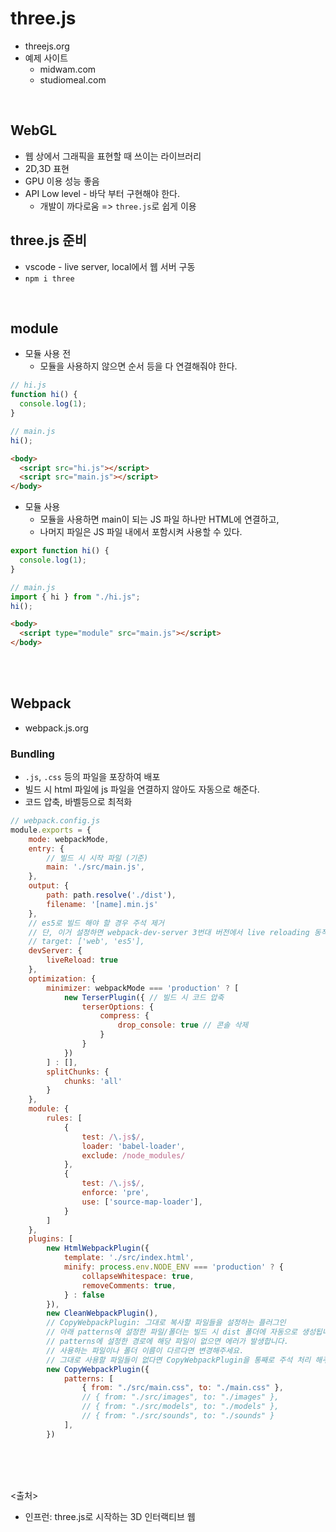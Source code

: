 # three.js

- threejs.org
- 예제 사이트
  - midwam.com
  - studiomeal.com

<br/>

## WebGL

- 웹 상에서 그래픽을 표현할 때 쓰이는 라이브러리
- 2D,3D 표현
- GPU 이용 성능 좋음
- API Low level - 바닥 부터 구현해야 한다.
  - 개발이 까다로움 => `three.js`로 쉽게 이용
    <br/>

## three.js 준비

- vscode - live server, local에서 웹 서버 구동
- `npm i three`
<br/>

## module

- 모듈 사용 전
  - 모듈을 사용하지 않으면 순서 등을 다 연결해줘야 한다.

```js
// hi.js
function hi() {
  console.log(1);
}
```

```js
// main.js
hi();
```

```html
<body>
  <script src="hi.js"></script>
  <script src="main.js"></script>
</body>
```

- 모듈 사용
  - 모듈을 사용하면 main이 되는 JS 파일 하나만 HTML에 연결하고,
  - 나머지 파일은 JS 파일 내에서 포함시켜 사용할 수 있다.

```js
export function hi() {
  console.log(1);
}
```

```js
// main.js
import { hi } from "./hi.js";
hi();
```

```html
<body>
  <script type="module" src="main.js"></script>
</body>
```

<br/>
<br/>

## Webpack

- webpack.js.org

### Bundling

- `.js`, `.css` 등의 파일을 포장하여 배포
- 빌드 시 html 파일에 js 파일을 연결하지 않아도 자동으로 해준다.
- 코드 압축, 바벨등으로 최적화

```js
// webpack.config.js
module.exports = {
	mode: webpackMode,
	entry: {
		// 빌드 시 시작 파일 (기준)
		main: './src/main.js',
	},
	output: {
		path: path.resolve('./dist'),
		filename: '[name].min.js'
	},
	// es5로 빌드 해야 할 경우 주석 제거
	// 단, 이거 설정하면 webpack-dev-server 3번대 버전에서 live reloading 동작 안함
	// target: ['web', 'es5'],
	devServer: {
		liveReload: true
	},
	optimization: {
		minimizer: webpackMode === 'production' ? [
			new TerserPlugin({ // 빌드 시 코드 압축
				terserOptions: {
					compress: {
						drop_console: true // 콘솔 삭제
					}
				}
			})
		] : [],
		splitChunks: {
			chunks: 'all'
		}
	},
	module: {
		rules: [
			{
				test: /\.js$/,
				loader: 'babel-loader',
				exclude: /node_modules/
			},
			{
				test: /\.js$/,
				enforce: 'pre',
				use: ['source-map-loader'],
			}
		]
	},
	plugins: [
		new HtmlWebpackPlugin({
			template: './src/index.html',
			minify: process.env.NODE_ENV === 'production' ? {
				collapseWhitespace: true,
				removeComments: true,
			} : false
		}),
		new CleanWebpackPlugin(),
		// CopyWebpackPlugin: 그대로 복사할 파일들을 설정하는 플러그인
		// 아래 patterns에 설정한 파일/폴더는 빌드 시 dist 폴더에 자동으로 생성됩니다.
		// patterns에 설정한 경로에 해당 파일이 없으면 에러가 발생합니다.
		// 사용하는 파일이나 폴더 이름이 다르다면 변경해주세요.
		// 그대로 사용할 파일들이 없다면 CopyWebpackPlugin을 통째로 주석 처리 해주세요.
		new CopyWebpackPlugin({
			patterns: [
				{ from: "./src/main.css", to: "./main.css" },
				// { from: "./src/images", to: "./images" },
				// { from: "./src/models", to: "./models" },
				// { from: "./src/sounds", to: "./sounds" }
			],
		})
```

<br/>
<br/>
<br/>

<출처>
- 인프런: three.js로 시작하는 3D 인터랙티브 웹